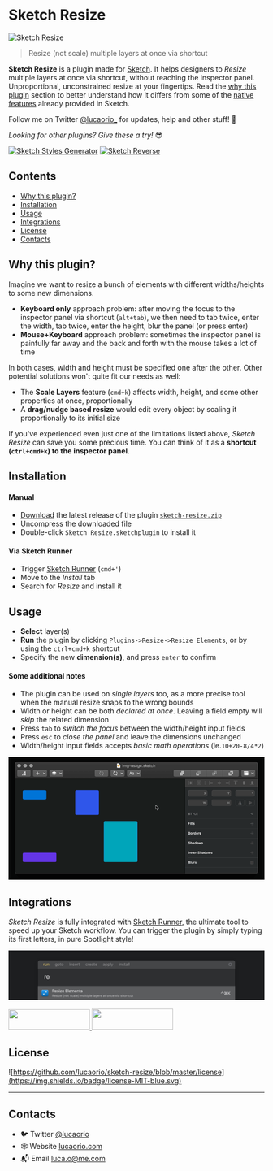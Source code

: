 # Sketch Resize
![Sketch Resize](https://raw.githubusercontent.com/lucaorio/sketch-resize/master/images/img-header.jpg)
> Resize (not scale) multiple layers at once via shortcut

**Sketch Resize** is a plugin made for [Sketch](http://sketchapp.com). It helps designers to *Resize* multiple layers at once via shortcut, without reaching the inspector panel. Unproportional, unconstrained resize at your fingertips. Read the [why this plugin](#why-this-plugin) section to better understand how it differs from some of the [native features](https://www.sketchapp.com/learn/documentation/layer-basics/resizing-layers) already provided in Sketch.

Follow me on Twitter [@lucaorio_](https://twitter.com/lucaorio_) for updates, help and other stuff! 🎉

*Looking for other plugins? Give these a try!* 😎

[<img alt="Sketch Styles Generator" src="https://raw.githubusercontent.com/lucaorio/sketch-resize/master/images/img-sketch-styles-generator.jpg" height="111px"/>](https://github.com/lucaorio/sketch-styles-generator)
[<img alt="Sketch Reverse" src="https://raw.githubusercontent.com/lucaorio/sketch-resize/master/images/img-sketch-reverse.jpg" height="111px"/>](https://github.com/lucaorio/sketch-reverse)

## Contents
- [Why this plugin?](#why-this-plugin)
- [Installation](#installation)
- [Usage](#usage)
- [Integrations](#integrations)
- [License](#license)
- [Contacts](#contacts)

## Why this plugin?
Imagine we want to resize a bunch of elements with different widths/heights to some new dimensions.

* **Keyboard only** approach problem: after moving the focus to the inspector panel via shortcut (`alt+tab`), we then need to tab twice, enter the width, tab twice, enter the height, blur the panel (or press enter)
* **Mouse+Keyboard** approach problem: sometimes the inspector panel is painfully far away and the back and forth with the mouse takes a lot of time

In both cases, width and height must be specified one after the other. Other potential solutions won't quite fit our needs as well:
* The **Scale Layers** feature (`cmd+k`) affects width, height, and some other properties at once, proportionally
* A **drag/nudge based resize** would edit every object by scaling it proportionally to its initial size

If you've experienced even just one of the limitations listed above, *Sketch Resize* can save you some precious time. You can think of it as a **shortcut (`ctrl+cmd+k`) to the inspector panel**.

## Installation
#### Manual
* [Download](https://github.com/lucaorio/sketch-resize/releases/latest) the latest release of the plugin [`sketch-resize.zip`](https://github.com/lucaorio/sketch-resize/releases/latest)
* Uncompress the downloaded file
* Double-click `Sketch Resize.sketchplugin` to install it

#### Via Sketch Runner
* Trigger [Sketch Runner](http://bit.ly/SketchRunnerWebsite) (`cmd+'`)
* Move to the *Install* tab
* Search for *Resize* and install it

## Usage
* **Select** layer(s)
* **Run** the plugin by clicking `Plugins->Resize->Resize Elements`, or by using the `ctrl+cmd+k` shortcut
* Specify the new **dimension(s)**, and press `enter` to confirm

#### Some additional notes
* The plugin can be used on *single layers* too, as a more precise tool when the manual resize snaps to the wrong bounds
* Width or height can be both *declared at once*. Leaving a field empty will *skip* the related dimension
* Press `tab` to *switch the focus* between the width/height input fields
* Press `esc` to *close the panel* and leave the dimensions unchanged
* Width/height input fields accepts *basic math operations* (ie.`10+20-8/4*2`)

![Resize Usage](https://raw.githubusercontent.com/lucaorio/sketch-resize/master/images/img-usage.gif)

## Integrations
*Sketch Resize* is fully integrated with [Sketch Runner](http://bit.ly/SketchRunnerWebsite), the ultimate tool to speed up your Sketch workflow. You can trigger the plugin by simply typing its first letters, in pure Spotlight style!

![Sketch Runner Integration](https://raw.githubusercontent.com/lucaorio/sketch-resize/master/images/img-sketch-runner.jpg)

<a href="http://bit.ly/SketchRunnerWebsite">
  <img width="160" height="40" src="http://sketchrunner.com/img/badge_blue.png">
</a>

<a href="https://sketchpacks.com/lucaorio/sketch-resize/install">
  <img width="160" height="41" src="http://sketchpacks-com.s3.amazonaws.com/assets/badges/sketchpacks-badge-install.png" >
</a>

## License
![https://github.com/lucaorio/sketch-resize/blob/master/license](https://img.shields.io/badge/license-MIT-blue.svg)

***

## Contacts
* 🐦 Twitter [@lucaorio](http://twitter.com/@lucaorio_)
* 🕸 Website [lucaorio.com](http://lucaorio.com)
* 📬 Email [luca.o@me.com](mailto:luca.o@me.com)
